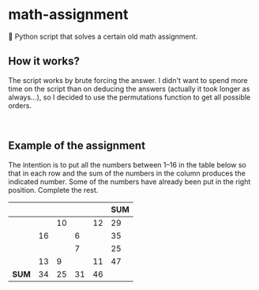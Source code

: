 # math-assignment
📑 Python script that solves a certain old math assignment.

## How it works?
The script works by brute forcing the answer. I didn't want to spend more time on the script than on deducing the answers (actually it took longer as always...), so I decided to use the permutations function to get all possible orders.

<br>

## Example of the assignment
The intention is to put all the numbers between 1–16 in the table below so that in each row and the sum of the numbers in the column produces the indicated number. Some of the numbers have already been put in the right position. Complete the rest.

|         |     |     |     |     | SUM |
| ------- | --- | --- | --- | --- | --- |
|         |     | 10  |     | 12  | 29  |
|         | 16  |     | 6   |     | 35  |
|         |     |     | 7   |     | 25  |
|         | 13  | 9   |     | 11  | 47  |
| **SUM** | 34  | 25  | 31  | 46  |     |
